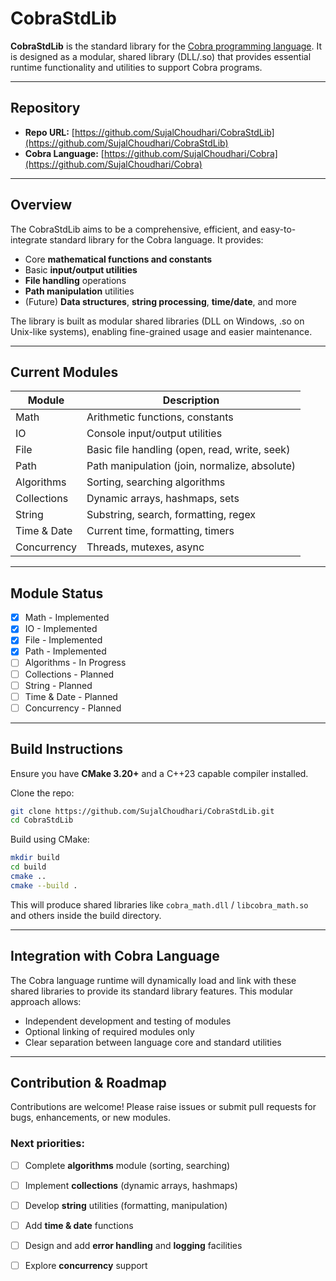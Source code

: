 
# CobraStdLib

**CobraStdLib** is the standard library for the [Cobra programming language](https://github.com/SujalChoudhari/Cobra). It is designed as a modular, shared library (DLL/.so) that provides essential runtime functionality and utilities to support Cobra programs.

---

## Repository

- **Repo URL:** [https://github.com/SujalChoudhari/CobraStdLib](https://github.com/SujalChoudhari/CobraStdLib)
- **Cobra Language:** [https://github.com/SujalChoudhari/Cobra](https://github.com/SujalChoudhari/Cobra)

---

## Overview

The CobraStdLib aims to be a comprehensive, efficient, and easy-to-integrate standard library for the Cobra language. It provides:

- Core **mathematical functions and constants**
- Basic **input/output utilities**
- **File handling** operations
- **Path manipulation** utilities
- (Future) **Data structures**, **string processing**, **time/date**, and more

The library is built as modular shared libraries (DLL on Windows, .so on Unix-like systems), enabling fine-grained usage and easier maintenance.

---

## Current Modules

| Module        | Description                           |
|---------------|-------------------------------------|
| Math          | Arithmetic functions, constants     |
| IO            | Console input/output utilities      |
| File          | Basic file handling (open, read, write, seek) |
| Path          | Path manipulation (join, normalize, absolute) |
| Algorithms    | Sorting, searching algorithms       |
| Collections   | Dynamic arrays, hashmaps, sets      |
| String        | Substring, search, formatting, regex |
| Time & Date   | Current time, formatting, timers    |
| Concurrency   | Threads, mutexes, async              |

---

## Module Status

- [x] Math - Implemented  
- [x] IO - Implemented  
- [x] File - Implemented  
- [x] Path - Implemented  
- [ ] Algorithms - In Progress  
- [ ] Collections - Planned  
- [ ] String - Planned  
- [ ] Time & Date - Planned  
- [ ] Concurrency - Planned  

---

## Build Instructions

Ensure you have **CMake 3.20+** and a C++23 capable compiler installed.

Clone the repo:
```bash
git clone https://github.com/SujalChoudhari/CobraStdLib.git
cd CobraStdLib
````

Build using CMake:

```bash
mkdir build
cd build
cmake ..
cmake --build .
```

This will produce shared libraries like `cobra_math.dll` / `libcobra_math.so` and others inside the build directory.

---

## Integration with Cobra Language

The Cobra language runtime will dynamically load and link with these shared libraries to provide its standard library features. This modular approach allows:

* Independent development and testing of modules
* Optional linking of required modules only
* Clear separation between language core and standard utilities

---

## Contribution & Roadmap

Contributions are welcome! Please raise issues or submit pull requests for bugs, enhancements, or new modules.

### Next priorities:

* [ ] Complete **algorithms** module (sorting, searching)
* [ ] Implement **collections** (dynamic arrays, hashmaps)
* [ ] Develop **string** utilities (formatting, manipulation)
* [ ] Add **time & date** functions
* [ ] Design and add **error handling** and **logging** facilities
* [ ] Explore **concurrency** support


